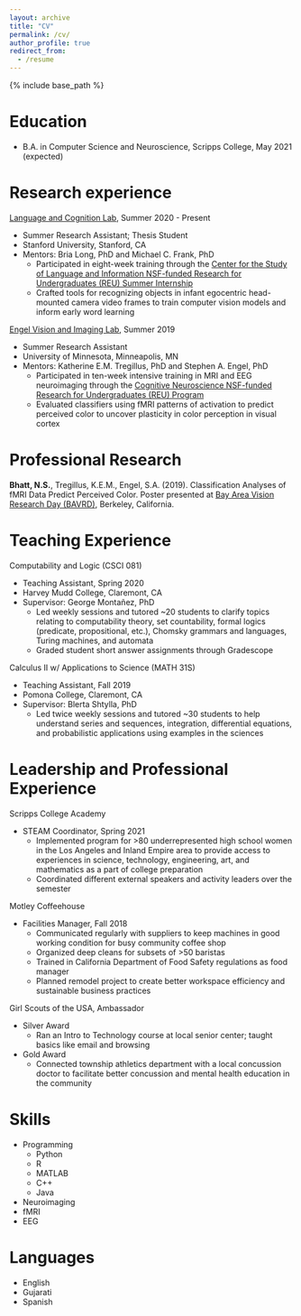 ```yaml
---
layout: archive
title: "CV"
permalink: /cv/
author_profile: true
redirect_from:
  - /resume
---
```


{% include base_path %}

Education
======
* B.A. in Computer Science and Neuroscience, Scripps College, May 2021 (expected)

Research experience
======
[Language and Cognition Lab](https://langcog.stanford.edu/), Summer 2020 - Present
* Summer Research Assistant; Thesis Student
* Stanford University, Stanford, CA
* Mentors: Bria Long, PhD and Michael C. Frank, PhD
  * Participated in eight-week training through the [Center for the Study of Language and Information NSF-funded Research for Undergraduates (REU) Summer Internship](https://www-csli.stanford.edu/csli-summer-internship-program-2021)
  * Crafted tools for recognizing objects in infant egocentric head-mounted camera video frames to train computer vision models and inform early word learning

[Engel Vision and Imaging Lab](http://engellab.psych.umn.edu/), Summer 2019
* Summer Research Assistant
* University of Minnesota, Minneapolis, MN
* Mentors: Katherine E.M. Tregillus, PhD and Stephen A. Engel, PhD
  * Participated in ten-week intensive training in MRI and EEG neuroimaging through the [Cognitive Neuroscience NSF-funded Research for Undergraduates (REU) Program](http://neuroimagingreu.umn.edu/)
  * Evaluated classifiers using fMRI patterns of activation to predict perceived color to uncover plasticity in color perception in visual cortex

Professional Research
======
**Bhatt, N.S.**, Tregillus, K.E.M., Engel, S.A. (2019). Classification Analyses of fMRI Data Predict Perceived Color. Poster presented at [Bay Area Vision Research Day (BAVRD)](https://vision.berkeley.edu/events/bavrd), Berkeley, California.

Teaching Experience
======
Computability and Logic (CSCI 081)
* Teaching Assistant, Spring 2020
* Harvey Mudd College, Claremont, CA
* Supervisor: George Montañez, PhD
  * Led weekly sessions and tutored ~20 students to clarify topics relating to computability theory, set countability, formal logics (predicate, propositional, etc.), Chomsky grammars and languages, Turing machines, and automata
  * Graded student short answer assignments through Gradescope

Calculus II w/ Applications to Science (MATH 31S)
* Teaching Assistant, Fall 2019
* Pomona College, Claremont, CA
* Supervisor: Blerta Shtylla, PhD
  * Led twice weekly sessions and tutored ~30 students to help understand series and sequences, integration, differential equations, and probabilistic applications using examples in the sciences

Leadership and Professional Experience
======

Scripps College Academy
* STEAM Coordinator, Spring 2021
  * Implemented program for >80 underrepresented high school women in the Los Angeles and Inland Empire area to provide access to experiences in science, technology, engineering, art, and mathematics as a part of college preparation
  * Coordinated different external speakers and activity leaders over the semester

Motley Coffeehouse
* Facilities Manager, Fall 2018
  * Communicated regularly with suppliers to keep machines in good working condition for busy community coffee shop
  * Organized deep cleans for subsets of >50 baristas
  * Trained in California Department of Food Safety regulations as food manager
  * Planned remodel project to create better workspace efficiency and sustainable business practices

Girl Scouts of the USA, Ambassador
* Silver Award
  * Ran an Intro to Technology course at local senior center; taught basics like email and browsing
* Gold Award
  * Connected township athletics department with a local concussion doctor to facilitate better concussion and mental health education in the community
  
Skills
======
* Programming
  * Python
  * R
  * MATLAB
  * C++
  * Java
* Neuroimaging
 * fMRI
 * EEG

Languages
======
* English
* Gujarati
* Spanish
